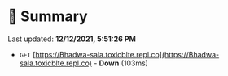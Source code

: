 # 📖 Summary
Last updated: **12/12/2021, 5:51:26 PM**

- `GET` [https://Bhadwa-sala.toxicblte.repl.co](https://Bhadwa-sala.toxicblte.repl.co) - **Down** (103ms)
